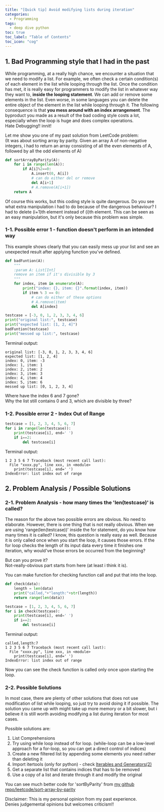 ```yaml
---
title: "[Quick tip] Avoid modifying lists during iteration"
categories:
  - Programming
tags:
  - deep dive python
toc: true
toc_label: "Table of Contents"
toc_icon: "cog"
---
```

## 1. Bad Programming style that I had in the past
While programming, at a really high chance, we encounter a situation that we need to modify a list.
For example, we often check a certain condition(s) of each element in the list while looping through the list. 
Once the condition has met, it is really easy for programmers to modify the list in whatever way they want to, **inside the looping statement**.
We can add or remove some elements in the list. Even worse, in some languages you can delete the entire object of the element in the list while looping through it.
The following consequence is that **you mess around with an index arrangement**.
The byproduct you made as a result of the bad coding style costs a lot, especially when the loop is huge and does complex operations.  
Hate Debugging!! innit!  

Let me show you one of my past solution from LeetCode problem:  
(It was about sorting array by parity. Given an array A of non-negative integers, 
i had to return an array consisting of all the even elements of A, followed by all the odd elements of A)

```python
def sortArrayByParity(A):
    for i in range(len(A)):
        if A[i]%2==0:
            A.insert(0, A[i])
            # can do either del or remove
            del A[i+1]
            # A.remove(A[i+1])
    return A
```
Of course this works, but this coding style is quite dangerous. Do you see what extra manipulation i had to do because of the dangerous behaviour?
I had to delete (i+1)th element instead of (i)th element. This can be seen as an easy manipulation, but it's only because this problem was simple.


### 1-1. Possible error 1 - function doesn't perform in an intended way
This example shows clearly that you can easily mess up your list and see an unexpected result after applying function you've defined.
```python
def badFuntion(A):
    """
    :param A: List[Int]
    remove an item if it's divisible by 3
    """
    for index, item in enumerate(A):
        print("index: {}, item: {}".format(index, item))
        if item % 3 == 0:
            # can do either of these options
            # A.remove(item)
            del A[index]

testcase = [-3, 0, 1, 2, 3, 3, 4, 6]
print("original list:", testcase)
print("expected list: [1, 2, 4]")
badFuntion(testcase)
print("messed up list:", testcase)
```
Terminal output:
```
original list: [-3, 0, 1, 2, 3, 3, 4, 6]
expected list: [1, 2, 4]
index: 0, item: -3
index: 1, item: 1
index: 2, item: 2
index: 3, item: 3
index: 4, item: 4
index: 5, item: 6
messed up list: [0, 1, 2, 3, 4]
```
Where have the index 6 and 7 gone?  
Why the list still contains 0 and 3, which are divisible by three?

### 1-2. Possible error 2 - Index Out of Range

```python
testcase = [1, 2, 3, 4, 5, 6, 7]
for i in range(len(testcase)):
    print(testcase[i], end=' ')
    if i==2:
        del testcase[i]
```
Terminal output:
```
1 2 3 5 6 7 Traceback (most recent call last):
  File "xxxx.py", line xxx, in <module>
    print(testcase[i], end=' ')
IndexError: list index out of range
```

## 2. Problem Analysis / Possible Solutions

### 2-1. Problem Analysis - how many times the 'len(testcase)' is called?
The reason for the above two possible errors are obvious. No need to elaborate. However, there is one thing that is not really obvious.
When we are using 'range(len(testcase))' inside the for statement, do you know how many times it is called?
I know, this question is really easy as well. Because it is only called once when you start the loop, it causes those errors.
If the for loop checks the length of its input data every time it finishes one iteration, why would've those errors be occurred from the beginning?  

But can you prove it?  
Not-really-obvious part starts from here (at least i think it is).  

You can make function for checking function call and put that into the loop.
```python
def check(data):
    length = len(data)
    print("called,"+"length:"+str(length))
    return range(len(data))

testcase = [1, 2, 3, 4, 5, 6, 7]
for i in check(testcase):
    print(testcase[i], end=' ')
    if i==2:
        del testcase[i]
```
Terminal output:
```
called,length:7
1 2 3 5 6 7 Traceback (most recent call last):
  File "xxxx.py", line xxx, in <module>
    print(testcase[i], end=' ')
IndexError: list index out of range
```
Now you can see the check function is called only once upon starting the loop.

### 2-2. Possible Solutions
In most case, there are plenty of other solutions that does not use modification of list while looping, so just try to avoid doing it if possible.
The solution you came up with might take up more memory or a bit slower, but i believe it is still worth avoiding modifying a list during iteration for most cases.  

Possible solutions are:
1. List Comprehensions
2. Try using while loop instead of for loop. (while-loop can be a low-level approach for a for-loop, so you can get a direct control of indices)
3. Create a new filtered list by appending some elements you need rather than deleting it
4. Import itertools (only for python) - check [Iterables and Generators(2)](https://kimdanny.github.io/programming/itertools-flattening-list/)
5. Get a separate list that contains indices that has to be removed
6. Use a copy of a list and iterate through it and modify the original

You can see much better code for 'sortByParity' from [my github repo/leetcode/sort-array-by-parity](https://github.com/kimdanny/leet-code/blob/master/Sort_array_by_parity.py)  

Disclaimer: This is my personal opinion from my past experience.  
Denies judgemental opinions but welcomes criticism!!
